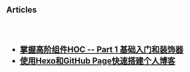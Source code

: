 <h2>Articles<h2>
<br>
<ul>
  <li><a href="https://github.com/lewenweijia/blog/issues/2">掌握高阶组件HOC -- Part 1 基础入门和装饰器</li>
  <li><a href="https://github.com/lewenweijia/blog/issues/1">使用Hexo和GitHub Page快速搭建个人博客</li>
</ul>
